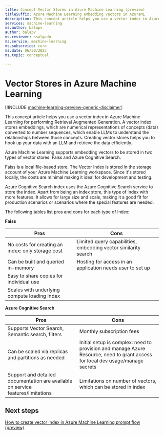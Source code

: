 ```yaml
---
title: Concept Vector Stores in Azure Machine Learning (preview)
titleSuffix: Azure Machine Learning embedding vectors in AzureML
description: This concept article helps you use a vector index in Azure Machine Learning for performing Retrieval Augmented Generation.
services: machine-learning
ms.author: balapv
author: balapv
ms.reviewer: ssalgado
ms.service: machine-learning
ms.subservice: core
ms.date: 06/30/2023
ms.topic: conceptual

---
```


# Vector Stores in Azure Machine Learning

[!INCLUDE [machine-learning-preview-generic-disclaimer](../../includes/machine-learning-preview-generic-disclaimer.md)]

This concept article helps you use a vector index in Azure Machine Learning for performing Retrieval Augmented Generation. A vector index stores embeddings, which are numerical representations of concepts (data) converted to number sequences, which enable LLMs to understand the relationships between those concepts. Creating vector stores helps you to hook up your data with an LLM and retrieve the data efficiently.

Azure Machine Learning supports embedding vectors to be stored in two types of vector stores. Faiss and Azure Cognitive Search.

Faiss is a local file-based store. The Vector Index is stored in the storage account of your Azure Machine Learning workspace. Since it's stored locally, the costs are minimal making it ideal for development and testing.

Azure Cognitive Search index uses the Azure Cognitive Search service to store the index. Apart from being an index store, this type of index with more features. It allows for large size and scale, making it a good fit for production scenarios or scenarios where the special features are needed.


The following tables list pros and cons for each type of Index:

**Faiss**

| Pros	| Cons |
| ----------- | ----------- |
| No costs for creating an index: only storage cost | Limited query capabilities, embedding vector similarity search | 
| Can be built and queried in-memory | Hosting for access in an application needs user to set up |
| Easy to share copies for individual use |  | 
| Scales with underlying compute loading Index |  | 

 

**Azure Cognitive Search**

 
| Pros	| Cons |
| ----------- | ----------- |
| Supports Vector Search, Semantic search, filters | Monthly subscription fees | 
| Can be scaled via replicas and partitions as needed | Initial setup is complex: need to provision and manage Azure Resource, need to grant access for local dev usage/manage secrets |
| Support and detailed documentation are available on service features/limitations | Limitations on number of vectors, which can be stored in index | 

## Next steps

[How to create vector index in Azure Machine Learning prompt flow (preview)](how-to-create-vector-index.md)


 
